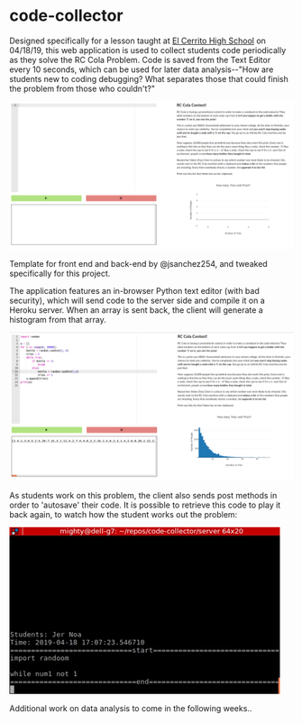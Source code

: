 # code-collector

Designed specifically for a lesson taught at [El Cerrito High School](http://elcerritogauchos.net/) on 04/18/19, this web application is used to collect students code periodically as they solve the RC Cola Problem. Code is saved from the Text Editor every 10 seconds, which can be used for later data analysis--"How are students new to coding debugging? What separates those that could finish the problem from those who couldn't?"

![](images/screenshot_1.png)

Template for front end and back-end by @jsanchez254, and tweaked specifically for this project.

The application features an in-browser Python text editor (with bad security), which will send code to the server side and compile it on a Heroku server. When an array is sent back, the client will generate a histogram from that array.

![](images/screenshot_2.png)

As students work on this problem, the client also sends post methods in order to 'autosave' their code. It is possible to retrieve this code to play it back again, to watch how the student works out the problem:

![](images/demo.gif)

Additional work on data analysis to come in the following weeks..
